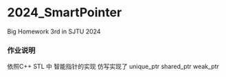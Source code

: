 # 2024_SmartPointer
Big Homework 3rd in SJTU 2024

### 作业说明
依照C++ STL 中 智能指针的实现 仿写实现了 unique_ptr shared_ptr weak_ptr